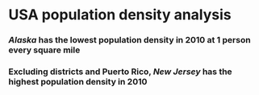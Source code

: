 # USA population density analysis
### *Alaska* has the **lowest** population density in 2010 at 1 person every square mile
### Excluding districts and Puerto Rico, *New Jersey* has the **highest** population density in 2010